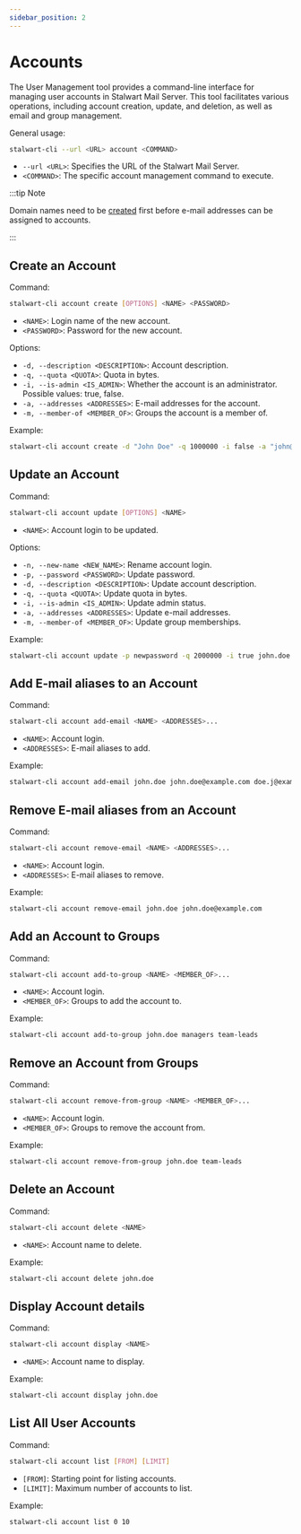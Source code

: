 ```yaml
---
sidebar_position: 2
---
```


# Accounts

The User Management tool provides a command-line interface for managing user accounts in Stalwart Mail Server. This tool facilitates various operations, including account creation, update, and deletion, as well as email and group management.

General usage:

```bash
stalwart-cli --url <URL> account <COMMAND>
```

- `--url <URL>`: Specifies the URL of the Stalwart Mail Server.
- `<COMMAND>`: The specific account management command to execute.

:::tip Note

Domain names need to be [created](/docs/management/directory/domains) first before e-mail addresses can be assigned to accounts.

:::


## Create an Account

Command:

```bash
stalwart-cli account create [OPTIONS] <NAME> <PASSWORD>
```

- `<NAME>`: Login name of the new account.
- `<PASSWORD>`: Password for the new account.

Options:

- `-d, --description <DESCRIPTION>`: Account description.
- `-q, --quota <QUOTA>`: Quota in bytes.
- `-i, --is-admin <IS_ADMIN>`: Whether the account is an administrator. Possible values: true, false.
- `-a, --addresses <ADDRESSES>`: E-mail addresses for the account.
- `-m, --member-of <MEMBER_OF>`: Groups the account is a member of.

Example:

```bash
stalwart-cli account create -d "John Doe" -q 1000000 -i false -a "john@example.com" -m "admins" john.doe password123
```

## Update an Account

Command:

```bash
stalwart-cli account update [OPTIONS] <NAME>
```

- `<NAME>`: Account login to be updated.

Options:

- `-n, --new-name <NEW_NAME>`: Rename account login.
- `-p, --password <PASSWORD>`: Update password.
- `-d, --description <DESCRIPTION>`: Update account description.
- `-q, --quota <QUOTA>`: Update quota in bytes.
- `-i, --is-admin <IS_ADMIN>`: Update admin status.
- `-a, --addresses <ADDRESSES>`: Update e-mail addresses.
- `-m, --member-of <MEMBER_OF>`: Update group memberships.

Example:

```bash
stalwart-cli account update -p newpassword -q 2000000 -i true john.doe
```

## Add E-mail aliases to an Account

Command:

```bash
stalwart-cli account add-email <NAME> <ADDRESSES>...
```

- `<NAME>`: Account login.
- `<ADDRESSES>`: E-mail aliases to add.

Example:

```bash
stalwart-cli account add-email john.doe john.doe@example.com doe.j@example.com
```

## Remove E-mail aliases from an Account

Command:

```bash
stalwart-cli account remove-email <NAME> <ADDRESSES>...
```

- `<NAME>`: Account login.
- `<ADDRESSES>`: E-mail aliases to remove.

Example:

```bash
stalwart-cli account remove-email john.doe john.doe@example.com
```

## Add an Account to Groups

Command:

```bash
stalwart-cli account add-to-group <NAME> <MEMBER_OF>...
```

- `<NAME>`: Account login.
- `<MEMBER_OF>`: Groups to add the account to.

Example:

```bash
stalwart-cli account add-to-group john.doe managers team-leads
```

## Remove an Account from Groups

Command:

```bash
stalwart-cli account remove-from-group <NAME> <MEMBER_OF>...
```

- `<NAME>`: Account login.
- `<MEMBER_OF>`: Groups to remove the account from.

Example:

```bash
stalwart-cli account remove-from-group john.doe team-leads
```

## Delete an Account

Command:

```bash
stalwart-cli account delete <NAME>
```

- `<NAME>`: Account name to delete.

Example:

```bash
stalwart-cli account delete john.doe
```

## Display Account details

Command:

```bash
stalwart-cli account display <NAME>
```

- `<NAME>`: Account name to display.

Example:

```bash
stalwart-cli account display john.doe
```

## List All User Accounts

Command:

```bash
stalwart-cli account list [FROM] [LIMIT]
```

- `[FROM]`: Starting point for listing accounts.
- `[LIMIT]`: Maximum number of accounts to list.

Example:

```bash
stalwart-cli account list 0 10
```

